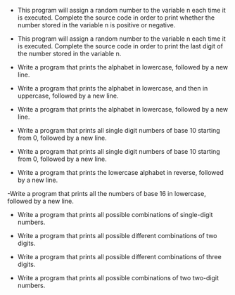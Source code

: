 - This program will assign a random number to the variable n each time it is executed. Complete the source code in order to print whether the number stored in the variable n is positive or negative.

- This program will assign a random number to the variable n each time it is executed. Complete the source code in order to print the last digit of the number stored in the variable n.

- Write a program that prints the alphabet in lowercase, followed by a new line.

- Write a program that prints the alphabet in lowercase, and then in uppercase, followed by a new line.

- Write a program that prints the alphabet in lowercase, followed by a new line.

- Write a program that prints all single digit numbers of base 10 starting from 0, followed by a new line.

- Write a program that prints all single digit numbers of base 10 starting from 0, followed by a new line.

- Write a program that prints the lowercase alphabet in reverse, followed by a new line.

-Write a program that prints all the numbers of base 16 in lowercase, followed by a new line.

- Write a program that prints all possible combinations of single-digit numbers.

- Write a program that prints all possible different combinations of two digits.

- Write a program that prints all possible different combinations of three digits.

- Write a program that prints all possible combinations of two two-digit numbers.
